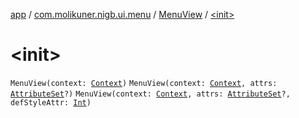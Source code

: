 [app](../../index.md) / [com.molikuner.nigb.ui.menu](../index.md) / [MenuView](index.md) / [&lt;init&gt;](./-init-.md)

# &lt;init&gt;

`MenuView(context: `[`Context`](https://developer.android.com/reference/android/content/Context.html)`)`
`MenuView(context: `[`Context`](https://developer.android.com/reference/android/content/Context.html)`, attrs: `[`AttributeSet`](https://developer.android.com/reference/android/util/AttributeSet.html)`?)`
`MenuView(context: `[`Context`](https://developer.android.com/reference/android/content/Context.html)`, attrs: `[`AttributeSet`](https://developer.android.com/reference/android/util/AttributeSet.html)`?, defStyleAttr: `[`Int`](https://kotlinlang.org/api/latest/jvm/stdlib/kotlin/-int/index.html)`)`